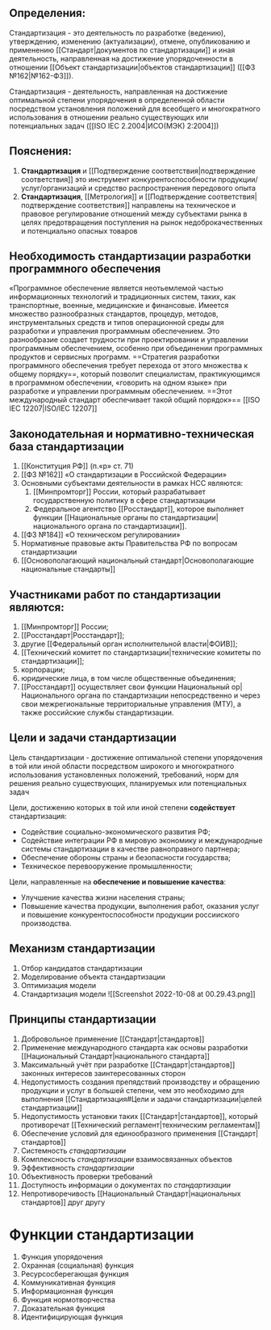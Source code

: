 ## Определения:
Стандартизация - это деятельность по разработке (ведению), утверждению, изменению (актуализации), отмене, опубликованию и применению [[Стандарт|документов по стандартизации]] и иная деятельность, направленная на достижение упорядоченности в отношении [[Объект стандартизации|объектов стандартизации]] ([[Ф3 №162|№162-ФЗ]]).

Стандартизация - деятельность, направленная на достижение оптимальной степени упорядочения в определенной области посредством установления положений для всеобщего и многократного использования в отношении реально существующих или потенциальных задач ([[ISO IEC 2.2004|ИСО(МЭК) 2:2004]])

## Пояснения:
1.  **Стандартизация** и [[Подтверждение соответствия|подтверждение соответствия]] это инструмент конкурентоспособности продукции/услуг/организаций и средство распространения передового опыта
2.  **Стандартизация**, [[Метрология]] и [[Подтверждение соответствия|подтверждение соответствия]] направлены на техническое и правовое регулирование отношений между субъектами рынка в целях предотвращения поступления на рынок недоброкачественных и потенциально опасных товаров

## Необходимость стандартизации разработки программного обеспечения 
«Программное обеспечение является неотьемлемой частью информационных технологий и традиционных систем, таких, как транспортные, военные, медицинские и финансовые. Имеется множество разнообразных стандартов, процедур, методов, инструментальных средств и типов операционной среды для разработки и управления программным обеспечением. Это разнообразие создает трудности при проектировании и управлении программным обеспечением, особенно при объединении программных продуктов и сервисных программ. ==Стратегия разработки программного обеспечения требует перехода от этого множества к общему порядку==, который позволит специалистам, практикующимся в программном обеспечении, «говорить на одном языке» при разработке и управлении программным обеспечением. ==Этот международный стандарт обеспечивает такой общий порядок»== [[ISO IEC 12207|ISO/IEC 12207]]


## Законодательная и нормативно-техническая база стандартизации
1. [[Конституция РФ]] (п.«р» ст. 71)
2. [[Ф3 №162]] «О стандартизации в Российской Федерации»
3. Основными субъектами деятельности в рамках НСС являются:
	1. [[Минпромторг]] России, который разрабатывает государственную политику в сфере стандартизации 
	2. Федеральное агентство [[Росстандарт]], которое выполняет функции [[Национальные органы по стандартизации|национального органа по стандартизации]].
4.  [[Ф3 №184]] «О техническом регулировании»
5.  Нормативные правовые акты Правительства РФ по вопросам стандартизации
6.  [[Основополагающий национальный стандарт|Основополагающие национальные стандарты]]

## Участниками работ по стандартизации являются: 
1) [[Минпромторг]] России; 
2) [[Росстандарт|Росстандарт]];
3) другие [[Федеральный орган исполнительной власти|ФОИВ]]; 
4) [[Технический комитет по стандартизации|технические комитеты по стандартизации]]; 
5) корпорации; 
6) юридические лица, в том числе общественные объединения; 
7) [[Росстандарт]] осуществляет свои функции Национальный ор|Национального органа по стандартизации непосредственно и через свои межрегиональные территориальные управления (МТУ), а также российские службы стандартизации.

## Цели и задачи стандартизации
Цель стандартизации - достижение оптимальной степени упорядочения в той или иной области посредством широкого и многократного использования установленных положений, требований, норм для решения реально существующих, планируемых или потенциальных задач

Цели, достижению которых в той или иной степени **содействует** стандартизация:
-   Содействие социально-экономического развития РФ;
-   Содействие интеграции РФ в мировую экономику и международные системы стандартизации в качестве равноправного партнера;
-   Обеспечение обороны страны и безопасности государства;
-   Техническое перевооружение промышленности;

Цели, направленные на **обеспечение и повышение качества**:
-   Улучшение качества жизни населения страны;
-   Повышение качества продукции, выполнения работ, оказания услуг и повышение конкурентоспособности продукции россииского производства.

## Механизм стандартизации
1. Отбор кандидатов стандартизации
2. Моделирование объекта стандартизации
3. Оптимизация модели
4. Стандартизация модели
![[Screenshot 2022-10-08 at 00.29.43.png]]

## Принципы стандартизации
1. Добровольное применение [[Стандарт|стандартов]]
2. Применение международного стандарта как основы разработки [[Национальный Стандарт|национального стандарта]]
3. Максимальный учёт при разработке [[Стандарт|стандартов]] законных интересов заинтересованных сторон
4. Недопустимость создания препядствий производству и обращению продукции и услуг в большей степени, чем это необходимо для выполнения [[Стандартизация#Цели и задачи стандартизации|целей стандартизации]]
5. Недопустимость установки таких [[Стандарт|стандартов]], который противоречат [[Технический регламент|техническим регламентам]]
6. Обеспечение условий для единообразного применения [[Стандарт|стандартов]]
7. Системность *стандартизации*
8. Комплексность *стандартизации* взаимосвязанных объектов
9. Эффективность *стандартизации*
10. Объективность проверки требований
11. Доступность информации о документах по *стандартизации*
12. Непротиворечивость [[Национальный Стандарт|национальных стандартов]] друг другу

# Функции стандартизации
1. Функция упорядочения
2. Охранная (социальная) функция
3. Ресурсосберегающая функция
4. Коммуникативная функция
5. Информационная функция
6. Функция нормотворчества
7. Доказательная функция
8. Идентифицирующая функция
